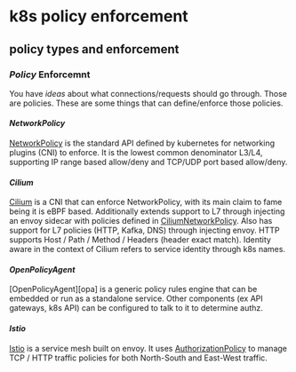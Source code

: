 # k8s policy enforcement

## policy types and enforcement


### _Policy_ Enforcemnt

You have _ideas_ about what connections/requests should go through.
Those are policies.
These are some things that can define/enforce those policies.

#### _NetworkPolicy_

[NetworkPolicy][networkpolicy] is the standard API defined by kubernetes
for networking plugins (CNI) to enforce.
It is the lowest common denominator L3/L4,
supporting IP range based allow/deny
and TCP/UDP port based allow/deny.

#### _Cilium_

[Cilium][cilium] is a CNI that can enforce NetworkPolicy,
with its main claim to fame being it is eBPF based.
Additionally extends support to L7 through injecting an envoy sidecar
with policies defined in [CiliumNetworkPolicy][ciliumnetworkpolicy].
Also has support for L7 policies (HTTP, Kafka, DNS) through injecting envoy.
HTTP supports Host / Path / Method / Headers (header exact match).
Identity aware in the context of Cilium refers to service identity
through k8s names.

#### _OpenPolicyAgent_

[OpenPolicyAgent][opa] is a generic policy rules engine
that can be embedded or run as a standalone service.
Other components (ex API gateways, k8s API) can be configured to talk to it
to determine authz.

#### _Istio_

[Istio][istio] is a service mesh built on envoy.
It uses [AuthorizationPolicy][istioauthorization] to manage TCP / HTTP traffic policies
for both North-South and East-West traffic.

[networkpolicy]: https://kubernetes.io/docs/concepts/services-networking/network-policies/
[cilium]: https://cilium.io/
[ciliumnetworkpolicy]: https://docs.cilium.io/en/v1.8/policy/
[istio]: https://istio.io/
[istioauthorization]: https://istio.io/latest/docs/tasks/security/authorization/
